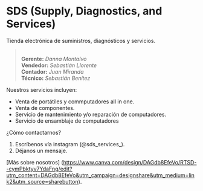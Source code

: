 # SDS (Supply, Diagnostics, and Services)

Tienda electrónica de suministros, diagnósticos y servicios.
> <br> **Gerente:** _Danna Montalvo_
> <br> **Vendedor:** _Sebastián Llorente_
> <br> **Contador:** _Juan Miranda_
> <br> **Técnico:** _Sebastián Benítez_
 
Nuestros servicios incluyen:
- Venta de portátiles y commputadores all in one.
- Venta de componentes.
- Servicio de mantenimiento y/o reparación de computadores.
- Servicio de ensamblaje de computadores

¿Cómo contactarnos?
1. Escríbenos vía instagram (@sds_services_).
2. Déjanos un mensaje.

[Más sobre nosotros] (https://www.canva.com/design/DAGdb8EfeVo/RTSD--cymPbktyv7YdaFng/edit?utm_content=DAGdb8EfeVo&utm_campaign=designshare&utm_medium=link2&utm_source=sharebutton).
